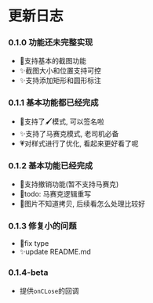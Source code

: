 # 更新日志

### 0.1.0 功能还未完整实现

 - 🎉支持基本的截图功能
 - ✨截图大小和位置支持可控
 - ✨支持添加矩形和圆形标注

### 0.1.1 基本功能都已经完成

 - 🎉支持了🖌️模式, 可以签名啦
 - ✨支持了马赛克模式, 老司机必备
 - 💗对样式进行了优化, 看起来更好看了呢

### 0.1.2 基本功能已经完成
  - 🎉支持撤销功能(暂不支持马赛克)
  - 📒todo: 马赛克逻辑重写
  - 📒图片不知道拷贝, 后续看怎么处理比较好

### 0.1.3 修复小的问题
  - 🔧fix type
  - ✨update README.md

### 0.1.4-beta
 - 提供`onCLose`的回调